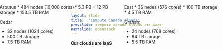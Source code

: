```yaml
---
layout: slide
title:  "Compute Canada clouds"
prevslide: compute-canada-clouds-are-iaas
nextslide: openstack
---
```


**Our clouds are IaaS**

<div markdown="1" style="position:absolute;top:50px;left:0px;width:350px;">
Arbutus
* 484 nodes (16,008 cores)
* 5.3 PB + 12 PB storage
* 153.5 TB RAM

Cedar
* 32 nodes (1024 cores)
* 500 TB storage
* 7.5 TB RAM
</div>
<div markdown="1" style="position:absolute;top:50px;left:400px;width:300px;">
East
* 36 nodes (576 cores)
* 100 TB storage
* 4.5 TB RAM

Graham
* 24 nodes (768 cores)
* 84 TB storage
* 5.5 TB RAM
</div>
